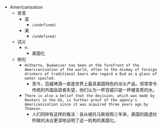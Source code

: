 - Americanisation
  - 发音
    - 英
      - `/undefined/`
    - 美
      - `/undefined/`
  - 词义
    - n.
      - 美国化
  - 例句
    - `Hitherto, Budweiser has been at the forefront of the Americanisation of the world, often to the dismay of foreign drinkers of traditional beers who regard a Bud as a glass of water spoiled.`
      - 至今，百威啤酒一直是世界上最具美国特色的龙头产品，但常常令传统的外国品尝者失望，他们认为一杯百威只是一杯被变质的水。
    - `There is also a belief that the decision, which was made by Reuters in the US, is further proof of the agency's Americanisation since it was acquired three years ago by Thomson.`
      - 人们同样有这样的看法：自从被托马斯收购三年来，美国的路透社所做的决议更深地证明了这一机构的美国化。

